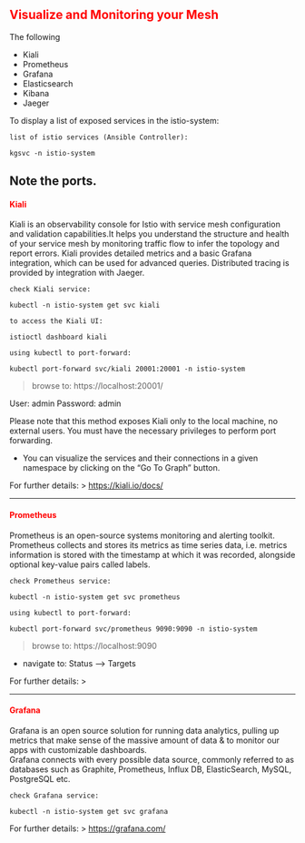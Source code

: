 ## <font color='red'>Visualize and Monitoring your Mesh</font>
The following 
* Kiali
* Prometheus
* Grafana
* Elasticsearch
* Kibana
* Jaeger

To display a list of exposed services in the istio-system:

``list of istio services (Ansible Controller):``
```
kgsvc -n istio-system
```
Note the ports.
---

#### <font color='red'>Kiali</font>
Kiali is an observability console for Istio with service mesh configuration and validation capabilities.It helps you understand the structure and health of your service mesh by monitoring traffic flow to infer the topology and report errors. Kiali provides detailed metrics and a basic Grafana integration, which can be used for advanced queries. Distributed tracing is provided by integration with Jaeger.

``check Kiali service:``
```
kubectl -n istio-system get svc kiali
```
``to access the Kiali UI:``
```
istioctl dashboard kiali
```
``using kubectl to port-forward:``
```
kubectl port-forward svc/kiali 20001:20001 -n istio-system
```
> browse to: https://localhost:20001/ 

User: admin
Password: admin

Please note that this method exposes Kiali only to the local machine, no external users. You must have the necessary privileges to perform port forwarding.

* You can visualize the services and their connections in a given namespace by clicking on the “Go To Graph” button.

For further details: > https://kiali.io/docs/

---

#### <font color='red'>Prometheus</font>
Prometheus is an open-source systems monitoring and alerting toolkit. Prometheus collects and stores its metrics as time series data, i.e. metrics information is stored with the timestamp at which it was recorded, alongside optional key-value pairs called labels.

``check Prometheus service:``
````
kubectl -n istio-system get svc prometheus
````
``using kubectl to port-forward:``
```
kubectl port-forward svc/prometheus 9090:9090 -n istio-system
```
> browse to: https://localhost:9090

* navigate to: Status --> Targets

For further details: > 

---

#### <font color='red'>Grafana</font>
Grafana is an open source solution for running data analytics, pulling up metrics that make sense of the massive amount of data & to monitor our apps with customizable dashboards.  
Grafana connects with every possible data source, commonly referred to as databases such as Graphite, Prometheus, Influx DB, ElasticSearch, MySQL, PostgreSQL etc.

``check Grafana service:``
````
kubectl -n istio-system get svc grafana
````


For further details: > https://grafana.com/